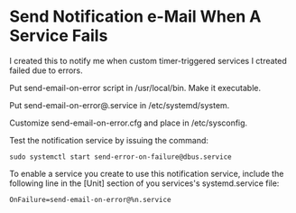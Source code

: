 #  Send Notification e-Mail When A Service Fails

I created this to notify me when custom timer-triggered services I ctreated
failed due to errors.

Put send-email-on-error script in /usr/local/bin.  Make it executable.

Put send-email-on-error@.service in /etc/systemd/system.

Customize send-email-on-error.cfg and place in /etc/sysconfig.

Test the notification service by issuing the command:

    sudo systemctl start send-error-on-failure@dbus.service

To enable a service you create to use this notification service, include the 
following line in the [Unit] section of you services's systemd.service file:

    OnFailure=send-email-on-error@%n.service
